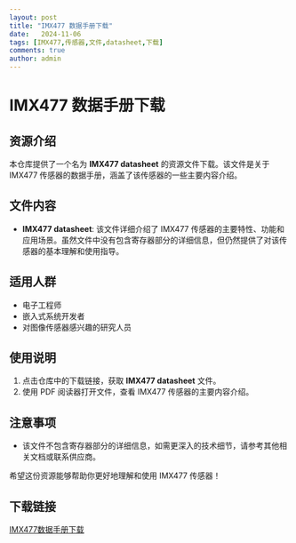 ```yaml
---
layout: post
title: "IMX477 数据手册下载"
date:   2024-11-06
tags: [IMX477,传感器,文件,datasheet,下载]
comments: true
author: admin
---
```

# IMX477 数据手册下载

## 资源介绍

本仓库提供了一个名为 **IMX477 datasheet** 的资源文件下载。该文件是关于 IMX477 传感器的数据手册，涵盖了该传感器的一些主要内容介绍。

## 文件内容

- **IMX477 datasheet**: 该文件详细介绍了 IMX477 传感器的主要特性、功能和应用场景。虽然文件中没有包含寄存器部分的详细信息，但仍然提供了对该传感器的基本理解和使用指导。

## 适用人群

- 电子工程师
- 嵌入式系统开发者
- 对图像传感器感兴趣的研究人员

## 使用说明

1. 点击仓库中的下载链接，获取 **IMX477 datasheet** 文件。
2. 使用 PDF 阅读器打开文件，查看 IMX477 传感器的主要内容介绍。

## 注意事项

- 该文件不包含寄存器部分的详细信息，如需更深入的技术细节，请参考其他相关文档或联系供应商。

希望这份资源能够帮助你更好地理解和使用 IMX477 传感器！

## 下载链接

[IMX477数据手册下载](https://pan.quark.cn/s/006aafe15d87)